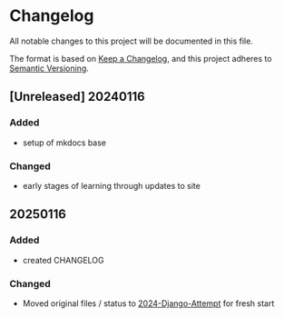 # Changelog

All notable changes to this project will be documented in this file.

The format is based on [Keep a Changelog](https://keepachangelog.com/en/1.1.0/),
and this project adheres to [Semantic Versioning](https://semver.org/spec/v2.0.0.html).

## [Unreleased] 20240116

### Added

- setup of mkdocs base

### Changed

- early stages of learning through updates to site

## 20250116

### Added

- created CHANGELOG

### Changed

- Moved original files / status to [2024-Django-Attempt](/2024-Django-Attempt/) for fresh start